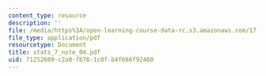 ```yaml
---
content_type: resource
description: ''
file: /media/https%3A/open-learning-course-data-rc.s3.amazonaws.com/17-874-quantitative-research-methods-multivariate-spring-2004/71252609c2a0fb761c0fb4f666f92460_stats_7_note_04.pdf
file_type: application/pdf
resourcetype: Document
title: stats_7_note_04.pdf
uid: 71252609-c2a0-fb76-1c0f-b4f666f92460
---
```

